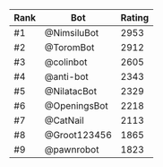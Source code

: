 Rank|Bot|Rating
---|---|---
#1|@NimsiluBot|2953
#2|@ToromBot|2912
#3|@colinbot|2605
#4|@anti-bot|2343
#5|@NilatacBot|2329
#6|@OpeningsBot|2218
#7|@CatNail|2113
#8|@Groot123456|1865
#9|@pawnrobot|1823
